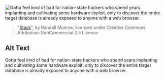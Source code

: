 ![Gotta feel kind of bad for nation-state hackers who spend years implanting and cultivating some hardware exploit, only to discover the entire target database is already exposed to anyone with a web browser.](https://imgs.xkcd.com/comics/stack.png)
> "[Stack](https://xkcd.com/2166/)", by Randall Munroe, licensed under Creative Commons Attribution-NonCommercial 2.5 License

## Alt Text
Gotta feel kind of bad for nation-state hackers who spend years implanting and cultivating some hardware exploit, only to discover the entire target database is already exposed to anyone with a web browser.
